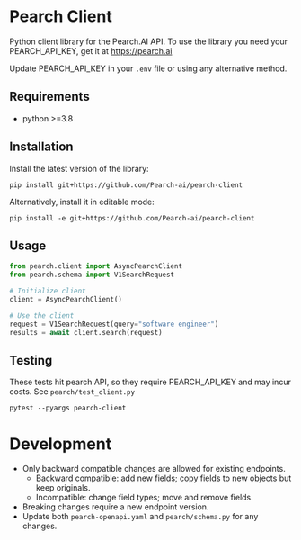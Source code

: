 # Pearch Client

Python client library for the Pearch.AI API. 
To use the library you need your PEARCH_API_KEY, get it at https://pearch.ai

Update PEARCH_API_KEY in your `.env` file or using any alternative method. 


## Requirements

- python >=3.8

## Installation

Install the latest version of the library:
```
pip install git+https://github.com/Pearch-ai/pearch-client
```

Alternatively, install it in editable mode:
```
pip install -e git+https://github.com/Pearch-ai/pearch-client
```


## Usage

```python
from pearch.client import AsyncPearchClient
from pearch.schema import V1SearchRequest

# Initialize client
client = AsyncPearchClient()

# Use the client
request = V1SearchRequest(query="software engineer")
results = await client.search(request)
```

## Testing 

These tests hit pearch API, so they require PEARCH_API_KEY and may incur costs. See `pearch/test_client.py`

```
pytest --pyargs pearch-client
```

 
# Development

- Only backward compatible changes are allowed for existing endpoints.
  - Backward compatible: add new fields; copy fields to new objects but keep originals.
  - Incompatible: change field types; move and remove fields.
- Breaking changes require a new endpoint version.
- Update both `pearch-openapi.yaml` and `pearch/schema.py` for any changes.